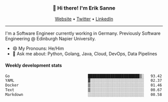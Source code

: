 <h3 align="center">👋 Hi there! I'm Erik Sanne</h3>
<p align="center">
  <a href="https://eriksanne.com">Website</a> •
  <a href="https://twitter.com/ErikKonradSanne">Twitter</a> •
  <a href="https://www.linkedin.com/in/eriksanne/">LinkedIn</a>
</p>

---
I'm a Software Engineer currently working in Germany. Previously Software Engineering @ Edinburgh Napier University.

- 😄 My Pronouns: He/Him
- 💬 Ask me about: Python, Golang, Java, Cloud, DevOps, Data Pipelines

<h4>Weekly development stats</h4>
<!--START_SECTION:waka-->

```txt
Go                                   ███████████████████████▒░   93.42 %
YAML                                 ▓░░░░░░░░░░░░░░░░░░░░░░░░   02.37 %
Docker                               ▒░░░░░░░░░░░░░░░░░░░░░░░░   01.46 %
Text                                 ▒░░░░░░░░░░░░░░░░░░░░░░░░   00.67 %
Markdown                             ░░░░░░░░░░░░░░░░░░░░░░░░░   00.58 %
```

<!--END_SECTION:waka-->
